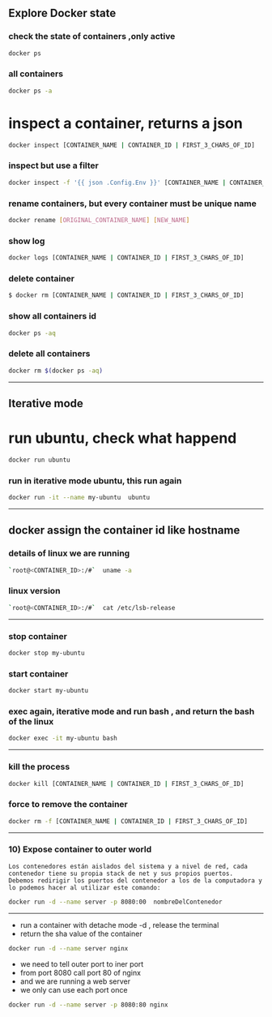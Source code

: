 ## Explore Docker state

### check the state of containers ,only active
```bash
docker ps
```

### all containers
```bash
docker ps -a
```

# inspect a container, returns a json
```bash
docker inspect [CONTAINER_NAME | CONTAINER_ID | FIRST_3_CHARS_OF_ID]
```

### inspect but use a filter
```bash
docker inspect -f '{{ json .Config.Env }}' [CONTAINER_NAME | CONTAINER_ID | FIRST_3_CHARS_OF_ID]
```

### rename containers, but every container must be unique name
```bash
docker rename [ORIGINAL_CONTAINER_NAME] [NEW_NAME]
```

### show log
```bash
docker logs [CONTAINER_NAME | CONTAINER_ID | FIRST_3_CHARS_OF_ID]
```

### delete container
```bash
$ docker rm [CONTAINER_NAME | CONTAINER_ID | FIRST_3_CHARS_OF_ID]
```

### show all containers id
```bash
docker ps -aq
```

### delete all containers
```bash
docker rm $(docker ps -aq)
```
---

## Iterative mode

# run ubuntu, check what happend
```bash
docker run ubuntu
```

### run in iterative mode ubuntu, this run again
```bash
docker run -it --name my-ubuntu  ubuntu
```

---

## docker assign the container id like hostname 

### details of linux we are running
```bash
`root@<CONTAINER_ID>:/#`  uname -a
```
### linux version
```bash
`root@<CONTAINER_ID>:/#`  cat /etc/lsb-release
```
---


### stop container
```bash
docker stop my-ubuntu
```

### start container
```bash
docker start my-ubuntu
```

### exec again, iterative mode and run bash , and return the bash of the linux

```bash
docker exec -it my-ubuntu bash
```

---


### kill the process
```bash
docker kill [CONTAINER_NAME | CONTAINER_ID | FIRST_3_CHARS_OF_ID]
```

### force to remove the container
```bash
docker rm -f [CONTAINER_NAME | CONTAINER_ID | FIRST_3_CHARS_OF_ID]
```
---

### 10) Expose container to outer world

```text
Los contenedores están aislados del sistema y a nivel de red, cada contenedor tiene su propia stack de net y sus propios puertos.
Debemos redirigir los puertos del contenedor a los de la computadora y lo podemos hacer al utilizar este comando:
```

```bash
docker run -d --name server -p 8080:00  nombreDelContenedor
```
---

- run a container with detache mode -d , release the terminal
- return the sha value of the container

```bash
docker run -d --name server nginx
```

- we need to tell outer port to iner port
- from port 8080 call port 80 of nginx
- and we are running a web server
- we only can use each port once

```bash
docker run -d --name server -p 8080:80 nginx
```
